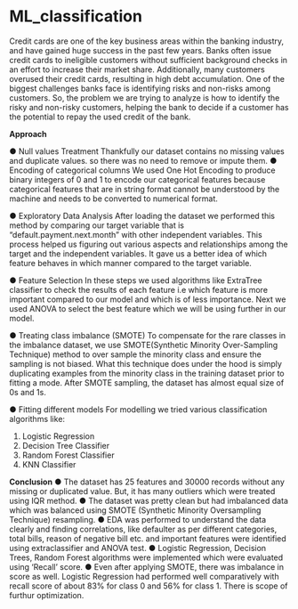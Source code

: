 # ML_classification
Credit cards are one of the key business areas within the banking industry, and have gained huge success in the past few years. Banks often issue credit cards to ineligible customers without sufficient background checks in an effort to increase their market share. Additionally, many customers overused their credit cards, resulting in high debt accumulation. One of the biggest challenges banks face is identifying risks and non-risks among customers. So, the problem we are trying to analyze is how to identify the risky and non-risky customers, helping the bank to decide if a customer has the potential to repay the used credit of the bank.

**Approach**

●	Null values Treatment
Thankfully our dataset contains no missing values and duplicate values. so there was no need to remove or impute them.
●	Encoding of categorical columns 
We used One Hot Encoding to produce binary integers of 0 and 1 to encode our categorical features because categorical features that are in string format cannot be understood by the machine and needs to be converted to numerical format.

●	Exploratory Data Analysis 
     After loading the dataset we performed this method by comparing our target variable that is “default.payment.next.month” with other independent variables. This process helped us figuring out various aspects and relationships among the target and the independent variables. It gave us a better idea of which feature behaves in which manner compared to the target variable.

●	Feature Selection
In these steps we used algorithms like ExtraTree classifier to check the results of each feature i.e which feature is more important compared to our model and which is of less importance.
Next we used ANOVA to select the best feature which we will be using further in our model.

●	Treating class imbalance (SMOTE)
To compensate for the rare classes in the imbalance dataset, we use SMOTE(Synthetic Minority Over-Sampling Technique) method to over sample the minority class and ensure the sampling is not biased. What this technique does under the hood is simply duplicating examples from the minority class in the training dataset prior to fitting a mode. After SMOTE sampling, the dataset has almost equal size of 0s and 1s.

●	Fitting different models
For modelling we tried various classification algorithms like:
1.	Logistic Regression
2.	Decision Tree Classifier
3.	Random Forest Classifier
4.	KNN Classifier

**Conclusion**
●	The dataset has 25 features and 30000 records without any missing or duplicated value. But, it has many outliers which were treated using IQR method.
●	The dataset was pretty clean but had imbalanced data which was balanced using SMOTE (Synthetic Minority Oversampling Technique) resampling.
●	EDA was performed to understand the data clearly and finding correlations, like defaulter as per different categories, total bills, reason of negative bill etc. and important features were identified using extraclassifier and ANOVA test.
●	Logistic Regression, Decision Trees, Random Forest algorithms were implemented which were evaluated using ‘Recall’ score.
●	Even after applying SMOTE, there was imbalance in score as well. Logistic Regression had performed well comparatively with recall score of about 83% for class 0 and 56% for class 1. There is scope of furthur optimization.


